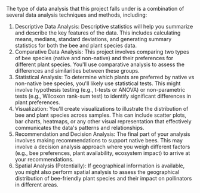 The type of data analysis that this project falls under is a combination of several data analysis techniques and methods, including:
1. Descriptive Data Analysis: Descriptive statistics will help you summarize and describe the key features of the data. This includes calculating means, medians, standard deviations, and generating summary statistics for both the bee and plant species data.
2. Comparative Data Analysis: This project involves comparing two types of bee species (native and non-native) and their preferences for different plant species. You'll use comparative analysis to assess the differences and similarities between these groups.
3. Statistical Analysis: To determine which plants are preferred by native vs non-native bee species, you'll likely use statistical tests. This might involve hypothesis testing (e.g., t-tests or ANOVA) or non-parametric tests (e.g., Wilcoxon rank-sum test) to identify significant differences in plant preferences.
4. Visualization: You'll create visualizations to illustrate the distribution of bee and plant species across samples. This can include scatter plots, bar charts, heatmaps, or any other visual representation that effectively communicates the data's patterns and relationships.
5. Recommendation and Decision Analysis: The final part of your analysis involves making recommendations to support native bees. This may involve a decision analysis approach where you weigh different factors (e.g., bee preferences, plant availability, ecosystem impact) to arrive at your recommendations.
6. Spatial Analysis (Potentially): If geographical information is available, you might also perform spatial analysis to assess the geographical distribution of bee-friendly plant species and their impact on pollinators in different areas.

